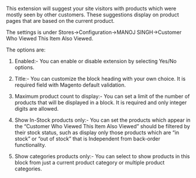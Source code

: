 This extension will suggest your site visitors with products which were mostly seen by other customers.
These suggestions display on product pages that are based on the current product.

The settings is under Stores->Configuration->MANOJ SINGH->Customer Who Viewed This Item Also Viewed.

The options are:

1. Enabled:- You can enable or disable extension by selecting Yes/No options.

2. Title:- You can customize the block heading with your own choice. It is required field with Magento default validation.

3. Maximum product count to display:- You can set a limit of the number of products that will be displayed in a block.
It is required and only integer digits are allowed.

4. Show In-Stock products only:- You can set the products which appear in the “Customer Who Viewed This Item Also Viewed” should be
filtered by their stock status, such as display only those products which are “in stock” or “out of stock” that is Independent from
back-order functionality.

5. Show categories products only:- You can select to show products in this block from just a current product category or multiple 
product categories.
